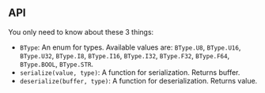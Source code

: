 ## API

You only need to know about these 3 things:
- `BType`: An enum for types. Available values are: `BType.U8`, `BType.U16`, `BType.U32`, `BType.I8`, `BType.I16`, `BType.I32`, `BType.F32`, `BType.F64`, `BType.BOOL`, `BType.STR`.
- `serialize(value, type)`: A function for serialization. Returns buffer.
- `deserialize(buffer, type)`: A function for deserialization. Returns value.
